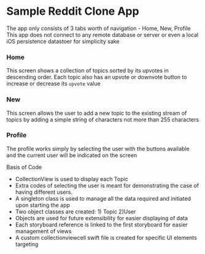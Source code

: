 # Sample Reddit Clone App
The app only consists of 3 tabs worth of navigation - Home, New, Profile
This app does not connect to any remote database or server or even a local iOS persistence datastoer for simplicity sake

### Home
This screen shows a collection of topics sorted by its upvotes in descending order. 
Each topic also has an upvote or downvote button to increase or decrease its `upvote` value

### New
This screen allows the user to add a new topic to the existing stream of topics by adding a simple string of characters not more than 255 characters

### Profile
The profile works simply by selecting the user with the buttons available and the current user will be indicated on the screen

Basis of Code
- CollectionView is used to display each Topic
- Extra codes of selecting the user is meant for demonstrating the case of having different users.
- A singleton class is used to manage all the data required and initiated upon starting the app
- Two object classes are created: 1) Topic 2)User
- Objects are used for future extensibility for easier displaying of data
- Each storyboard reference is linked to the first storyboard for easier management of views
- A custom collectionviewcell swift file is created for specific UI elements targeting 
